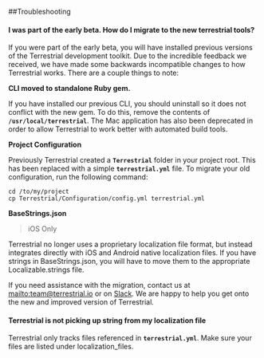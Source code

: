 
##Troubleshooting

#### I was part of the early beta. How do I migrate to the new terrestrial tools?

If you were part of the early beta, you will have installed previous versions of the Terrestrial development toolkit. Due to the incredible feedback we received, we have made some backwards incompatible changes to how Terrestrial works. There are a couple things to note:

**CLI moved to standalone Ruby gem.**

If you have installed our previous CLI, you should uninstall so it does not conflict with the new gem. To do this, remove the contents of **`/usr/local/terrestrial`**. The Mac application has also been deprecated in order to allow Terrestrial to work better with automated build tools.

**Project Configuration**

Previously Terrestrial created a **`Terrestrial`** folder in your project root. This has been replaced with a simple **`terrestrial.yml`** file. To migrate your old configuration, run the following command:

    cd /to/my/project
    cp Terrestrial/Configuration/config.yml terrestrial.yml

**BaseStrings.json**

> iOS Only

Terrestrial no longer uses a proprietary localization file format, but instead integrates directly with iOS and Android native localization files. If you have strings in BaseStrings.json, you will have to move them to the appropriate Localizable.strings file. 

If you need assistance with the migration, contact us at <mailto:team@terrestrial.io> or on [Slack](https://terrestrial-slack.herokuapp.com/). We are happy to help you get onto the new and improved version of Terrestrial.

#### Terrestrial is not picking up string from my localization file

Terrestrial only tracks files referenced in **`terrestrial.yml`**. Make sure your files are listed under localization_files.
